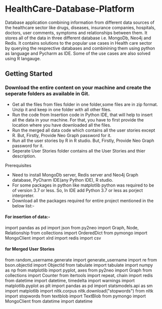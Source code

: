 # HealthCare-Database-Platform
Database application combining information from different data sources of the healthcare sector like drugs, diseases, insurance companies, hospitals, doctors, user comments, symptoms and relationships between them. It stores all of the data in three different database i.e. MongoDb, Neo4j and Redis. It contains solutions to the popular use cases in Health care sector by querying the resprective databases and combinining them using python as language and Pycharm as IDE. Some of the use cases are also solved using R langauge. 


## Getting Started
### Download the entire content on your machine and create the seperate folders as available in Git.
- Get all the files from files folder in one folder,some files are in zip format. Unzip it and keep in one folder with all other files.
- Run the code from Insertion code in Python IDE, that will help to insert all the data in your machine. For that, you have to first provide the location where you have downloaded all the files.
- Run the merged all data code which contains all the user stories except R. But, Firstly, Provide Neo Graph password for it.
- Run all the user stories by R in R studio. But, Firstly, Provide Neo Graph password for it.
- Seperate User Stories folder contains all the User Stories and thier description.

Prerequisites
- Need to install MongoDb server, Redis server and Neo4j Graph database, PyCharm IDE(any Python IDE), R studio.
- For some packages in python like matplotlib python was required to be of version 3.7 or less. So, In IDE add Python 3.7 or less as porject interpreter.
- Download all the packages required for entire project mentioned in the below list:-

#### For insertion of data:-
  import pandas as pd
  import json
  from py2neo import Graph, Node, Relationship
  from collections import OrderedDict
  from pymongo import MongoClient
  import xlrd
  import redis
  import csv
  
 #### for Merged User Stories
  from random_username.generate import generate_username
  import re
  from bson.objectid import ObjectId
  from tabulate import tabulate
  import numpy as np
  from matplotlib import pyplot, axes
  from py2neo import Graph
  from collections import Counter
  from itertools import repeat, chain
  import redis
  from datetime import datetime, timedelta
  import warnings
  import matplotlib.pyplot as plt
  import pandas as pd
  import statsmodels.api as sm
  import matplotlib
  import nltk.corpus 
  nltk.download("stopwords")
  from nltk import stopwords
  from textblob import TextBlob
  from pymongo import MongoClient
  from datetime import datetime
  
  

